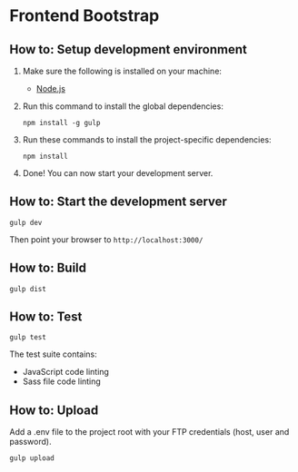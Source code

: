 # Frontend Bootstrap

## How to: Setup development environment
1. Make sure the following is installed on your machine:
    - [Node.js](http://nodejs.org/)
2. Run this command to install the global dependencies:

    ```
    npm install -g gulp
    ```
3. Run these commands to install the project-specific dependencies:

    ```
    npm install
    ```
4. Done! You can now start your development server.

## How to: Start the development server
```
gulp dev
```
Then point your browser to `http://localhost:3000/`

## How to: Build
```
gulp dist
```

## How to: Test
```
gulp test
```
The test suite contains:
- JavaScript code linting
- Sass file code linting

## How to: Upload
Add a .env file to the project root with your FTP credentials (host, user and password).   
```
gulp upload
```
